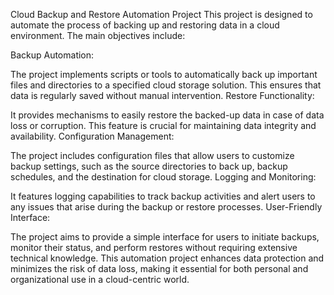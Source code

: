 Cloud Backup and Restore Automation Project
This project is designed to automate the process of backing up and restoring data in a cloud environment. The main objectives include:

Backup Automation:

The project implements scripts or tools to automatically back up important files and directories to a specified cloud storage solution. This ensures that data is regularly saved without manual intervention.
Restore Functionality:

It provides mechanisms to easily restore the backed-up data in case of data loss or corruption. This feature is crucial for maintaining data integrity and availability.
Configuration Management:

The project includes configuration files that allow users to customize backup settings, such as the source directories to back up, backup schedules, and the destination for cloud storage.
Logging and Monitoring:

It features logging capabilities to track backup activities and alert users to any issues that arise during the backup or restore processes.
User-Friendly Interface:

The project aims to provide a simple interface for users to initiate backups, monitor their status, and perform restores without requiring extensive technical knowledge.
This automation project enhances data protection and minimizes the risk of data loss, making it essential for both personal and organizational use in a cloud-centric world.
